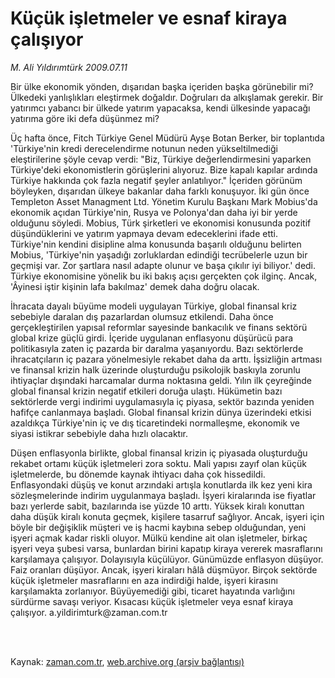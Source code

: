 # Küçük işletmeler ve esnaf kiraya çalışıyor

*M. Ali Yıldırımtürk 2009.07.11*

<td class="columnist-detail">
<p>Bir ülke ekonomik yönden, dışarıdan başka içeriden başka görünebilir mi? Ülkedeki yanlışlıkları eleştirmek doğaldır. Doğruları da alkışlamak gerekir. Bir yatırımcı yabancı bir ülkede yatırım yapacaksa, kendi ülkesinde yapacağı yatırıma göre iki defa düşünmez mi?</p>
<p>
<div id="haberMetinDiv">
<p> Üç hafta önce, Fitch Türkiye Genel Müdürü Ayşe Botan Berker, bir toplantıda 'Türkiye'nin kredi derecelendirme notunun neden yükseltilmediği eleştirilerine şöyle cevap verdi: "Biz, Türkiye değerlendirmesini yaparken Türkiye'deki ekonomistlerin görüşlerini alıyoruz. Bize kapalı kapılar ardında Türkiye hakkında çok fazla negatif şeyler anlatılıyor." İçeriden görünüm böyleyken, dışarıdan ülkeye bakanlar daha farklı konuşuyor. İki gün önce Templeton Asset Managment Ltd. Yönetim Kurulu Başkanı Mark Mobius'da ekonomik açıdan Türkiye'nin, Rusya ve Polonya'dan daha iyi bir yerde olduğunu söyledi. Mobius, Türk şirketleri ve ekonomisi konusunda pozitif düşündüklerini ve yatırım yapmaya devam edeceklerini ifade etti. Türkiye'nin kendini disipline alma konusunda başarılı olduğunu belirten Mobius, 'Türkiye'nin yaşadığı zorluklardan edindiği tecrübelerle uzun bir geçmişi var. Zor şartlara nasıl adapte olunur ve başa çıkılır iyi biliyor.' dedi. Türkiye ekonomisine yönelik bu iki bakış açısı gerçekten çok ilginç. Ancak, 'Âyinesi iştir kişinin lafa bakılmaz' demek daha doğru olacak.
<p> İhracata dayalı büyüme modeli uygulayan Türkiye, global finansal kriz sebebiyle daralan dış pazarlardan olumsuz etkilendi. Daha önce gerçekleştirilen yapısal reformlar sayesinde bankacılık ve finans sektörü global krize güçlü girdi. İçeride uygulanan enflasyonu düşürücü para politikasıyla zaten iç pazarda bir daralma yaşanıyordu. Bazı sektörlerde ihracatçıların iç pazara yönelmesiyle rekabet daha da arttı. İşsizliğin artması ve finansal krizin halk üzerinde oluşturduğu psikolojik baskıyla zorunlu ihtiyaçlar dışındaki harcamalar durma noktasına geldi. Yılın ilk çeyreğinde global finansal krizin negatif etkileri doruğa ulaştı. Hükümetin bazı sektörlerde vergi indirimi uygulamasıyla iç piyasa, sektör bazında yeniden hafifçe canlanmaya başladı. Global finansal krizin dünya üzerindeki etkisi azaldıkça Türkiye'nin iç ve dış ticaretindeki normalleşme, ekonomik ve siyasi istikrar sebebiyle daha hızlı olacaktır.
<p>Düşen enflasyonla birlikte, global finansal krizin iç piyasada oluşturduğu rekabet ortamı küçük işletmeleri zora soktu. Mali yapısı zayıf olan küçük işletmelerde, bu dönemde kaynak ihtiyacı daha çok hissedildi. Enflasyondaki düşüş ve konut arzındaki artışla konutlarda ilk kez yeni kira sözleşmelerinde indirim uygulanmaya başladı. İşyeri kiralarında ise fiyatlar bazı yerlerde sabit, bazılarında ise yüzde 10 arttı. Yüksek kiralı konuttan daha düşük kiralı konuta geçmek, kişilere tasarruf sağlıyor. Ancak, işyeri için böyle bir değişiklik müşteri ve iş hacmi kaybına sebep olduğundan, yeni işyeri açmak kadar riskli oluyor. Mülkü kendine ait olan işletmeler, birkaç işyeri veya şubesi varsa, bunlardan birini kapatıp kiraya vererek masraflarını karşılamaya çalışıyor. Dolayısıyla küçülüyor. Günümüzde enflasyon düşüyor. Faiz oranları düşüyor. Ancak, işyeri kiraları hâlâ düşmüyor. Birçok sektörde küçük işletmeler masraflarını en aza indirdiği halde, işyeri kirasını karşılamakta zorlanıyor. Büyüyemediği gibi, ticaret hayatında varlığını sürdürme savaşı veriyor. Kısacası küçük işletmeler veya esnaf kiraya çalışıyor. a.yildirimturk@zaman.com.tr</p></p></p></div>
</p>


<p><br>
		 </br></p></td>

Kaynak: [zaman.com.tr](http://zaman.com.tr/yazar.do?yazino=868171), [web.archive.org (arşiv bağlantısı)](http://web.archive.org/web/20120212081341/http://www.zaman.com.tr:80/yazar.do?yazino=868171)
